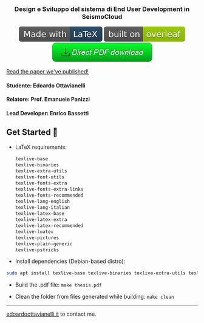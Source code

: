 <p align="center">
  <h3 align="center">Design e Sviluppo del sistema di End User Development in SeismoCloud</h3>
</p>
<p align="center">
<a href="https://www.researchgate.net/publication/346084958_Simplify_Node-RED_For_End_User_Development_in_SeismoCloud"><img src="https://github.com/edoardottt/bachelor-degree-thesis/blob/master/buttons/made-with-latex.svg" alt="pdf read"></a>
  <a href="https://www.researchgate.net/publication/346084958_Simplify_Node-RED_For_End_User_Development_in_SeismoCloud"><img src="https://github.com/edoardottt/bachelor-degree-thesis/blob/master/buttons/overleaf.svg" alt="pdf read"></a><br>
  <a href="https://github.com/edoardottt/bachelor-degree-thesis/releases/download/final/thesis.pdf"><img src="https://github.com/edoardottt/bachelor-degree-thesis/blob/master/buttons/button.png" alt="pdf download"></a>
</p>

[Read the paper we've published!](https://www.researchgate.net/publication/346084958_Simplify_Node-RED_For_End_User_Development_in_SeismoCloud)

#### Studente: Edoardo Ottavianelli

#### Relatore: Prof. Emanuele Panizzi

#### Lead Developer: Enrico Bassetti

Get Started 🎉
-------

- LaTeX requirements:
  ```
  texlive-base
  texlive-binaries
  texlive-extra-utils
  texlive-font-utils
  texlive-fonts-extra
  texlive-fonts-extra-links
  texlive-fonts-recommended
  texlive-lang-english
  texlive-lang-italian
  texlive-latex-base
  texlive-latex-extra
  texlive-latex-recommended
  texlive-luatex
  texlive-pictures
  texlive-plain-generic
  texlive-pstricks
  ```
  
- Install dependencies (Debian-based distro): 
```bash
sudo apt install texlive-base texlive-binaries texlive-extra-utils texlive-font-utils texlive-fonts-extra texlive-fonts-extra-links texlive-fonts-recommended  texlive-lang-english texlive-lang-italian texlive-latex-base texlive-latex-extra texlive-latex-recommended texlive-luatex texlive-pictures texlive-plain-generic texlive-pstricks
```

- Build the .pdf file: `make thesis.pdf`

- Clean the folder from files generated while building: `make clean`


-------

[edoardoottavianelli.it](https://www.edoardoottavianelli.it/) to contact me.
